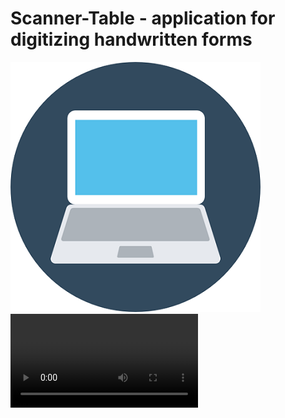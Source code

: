 # Scanner-Table - application for digitizing handwritten forms
![icon](https://raw.githubusercontent.com/MrDlop/Scanner-Table/master/forREADME/icon.webp)
![preview](https://raw.githubusercontent.com/MrDlop/Scanner-Table/master/forREADME/preview.mp4)
